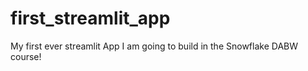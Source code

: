# first_streamlit_app
My first ever streamlit App I am going to build in the Snowflake DABW course!
